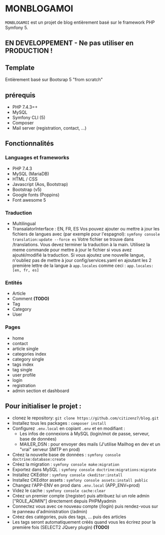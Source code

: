 # MONBLOGAMOI
`MONBLOGAMOI` est un projet de blog entièrement basé sur le framework PHP Symfony 5.

## EN DEVELOPPEMENT - Ne pas utiliser en PRODUCTION !

## Template
Entièrement basé sur Bootsrap 5 "from scratch"

## prérequis
* PHP 7.4.3=+
* MySQL
* Symfony CLI (5)
* Composer
* Mail server (registration, contact, ...)

## Fonctionnalités
### Languages et frameworks
* PHP 7.4.3
* MySQL (MariaDB)
* HTML / CSS
* Javascript (Aos, Bootstrap)
* Bootstrap (v5)
* Google fonts (Poppins)
* Font awesome 5
### Traduction
* Multilingual
* TransalatorInterface : EN, FR, ES
Vos pouvez ajouter ou mettre à jour les fichiers de langues avec (par exemple pour l'espagnol): `symfony console translation:update --force es`
Votre fichier se trouve dans /translations. Vous devez terminer la traduction à la main.
Utilisez la meme commande pour mettre à jour le fichier si vous avez ajouté/modifié la traduction.
Si vous ajoutez une nouvelle langue, n'oubliez pas de mettre à jour config/services.yaml en ajoutant les 2 première lettre de la langue à `app.locales` comme ceci : `app.locales: [en, fr, es]`
### Entités
* Article
* Comment **(TODO)**
* Tag
* Category
* User
### Pages
* home
* contact
* article single
* categories index
* category single
* tags index
* tag single
* user profile
* login
* registration
* admin section et dashboard

## Pour initialiser le projet :
* clonez le repository: `git clone https://github.com/citizenz7/blog.git`
* Installez tous les packages : `composer install`
* Configurez `.env.local` en copiant `.env` et en modifiant :
    * Les infos de connexions à MySQL (login/mot de passe, serveur, base de données)
    * MAILER_DSN : pour envoyer des mails (J'utilise Mailhog en dev et un "vrai" serveur SMTP en prod)
* Créez la nouvelle base de données : `symfony console doctrine:database:create`
* Créez la migration : `symfony console make:migration`
* Exportez dans MySQL : `symfony console doctrine:migrations:migrate`
* Installez CKEditor : `symfony console ckeditor:install`
* Installez CKEditor assets : `symfony console assets:install public`
* Changez l'APP-ENV en prod dans `.env.local` (APP_ENV=prod)
* Videz le cache : `symfony console cache:clear`
* Créez un premier compte (/register) puis attribuez lui un role admin ["ROLE_ADMIN"] directement depuis PHPMyadmin
* Connectez vous avec ce nouveau compte (/login) puis rendez-vous sur le panneau d'administration (/admin)
* Créez des catégories, puis des tags, ... puis des articles
* Les tags seront automatiquement créés quand vous les écrirez pour la première fois (SELECT2 JQuery plugin) **(TODO)**